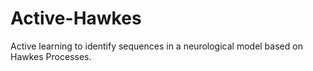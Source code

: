 # Active-Hawkes
Active learning to identify sequences in a neurological model based on Hawkes Processes.
